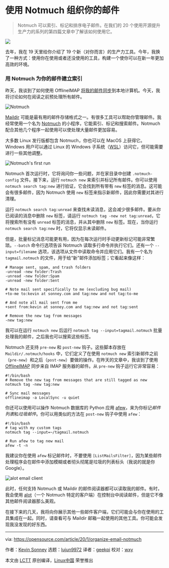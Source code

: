 [#]: collector: (lujun9972)
[#]: translator: (geekpi)
[#]: reviewer: (wxy)
[#]: publisher: ( )
[#]: url: ( )
[#]: subject: (Organize your email with Notmuch)
[#]: via: (https://opensource.com/article/20/1/organize-email-notmuch)
[#]: author: (Kevin Sonney https://opensource.com/users/ksonney)

使用 Notmuch 组织你的邮件
======

> Notmuch 可以索引、标记和排序电子邮件。在我们的 20 个使用开源提升生产力的系列的第四篇文章中了解该如何使用它。

![](https://img.linux.net.cn/data/attachment/album/202001/22/112231xg5dgv6f6g5a1iv1.jpg)

去年，我在 19 天里给你介绍了 19 个新（对你而言）的生产力工具。今年，我换了一种方式：使用你在使用或者还没使用的工具，构建一个使你可以在新一年更加高效的环境。

### 用 Notmuch 为你的邮件建立索引

昨天，我谈到了如何使用 OfflineIMAP [将我的邮件同步][2]到本地计算机。今天，我将讨论如何在阅读之前预处理所有邮件。

![Notmuch][3]

[Maildir][4] 可能是最有用的邮件存储格式之一。有很多工具可以帮助你管理邮件。我经常使用一个名为 [Notmuch][5] 的小程序，它能索引、标记和搜索邮件。Notmuch 配合其他几个程序一起使用可以使处理大量邮件更加容易。

大多数 Linux 发行版都包含 Notmuch，你也可以在 MacOS 上获得它。Windows 用户可以通过 Linux 的 Windows 子系统（[WSL][6]）访问它，但可能需要进行一些其他调整。

![Notmuch's first run][7]

Notmuch 首次运行时，它将询问你一些问题，并在家目录中创建 `.notmuch-config` 文件。接下来，运行 `notmuch new` 来索引并标记所有邮件。你可以使用 `notmuch search tag:new` 进行验证，它会找到所有带有 `new` 标签的消息。这可能会有很多邮件，因为 Notmuch 使用 `new` 标签来指示新邮件，因此你需要对其进行清理。

运行 `notmuch search tag:unread` 来查找未读消息，这会减少很多邮件。要从你已阅读的消息中删除 `new` 标签，请运行 `notmuch tag -new not tag:unread`，它将搜索所有没有 `unread` 标签的消息，并从其中删除 `new` 标签。现在，当你运行 `notmuch search tag:new` 时，它将仅显示未读邮件。

但是，批量标记消息可能更有用，因为在每次运行时手动更新标记可能非常繁琐。`--batch` 命令行选项告诉 Notmuch 读取多行命令并执行它们。还有一个 `--input=filename` 选项，该选项从文件中读取命令并应用它们。我有一个名为 `tagmail.notmuch` 的文件，用于给“新”邮件添加标签；它看起来像这样：

```
# Manage sent, spam, and trash folders
-unread -new folder:Trash
-unread -new folder:Spam
-unread -new folder:Sent

# Note mail sent specifically to me (excluding bug mail)
+to-me to:kevin at sonney.com and tag:new and not tag:to-me

# And note all mail sent from me
+sent from:kevin at sonney.com and tag:new and not tag:sent

# Remove the new tag from messages
-new tag:new
```

我可以在运行 `notmuch new` 后运行 `notmuch tag --input=tagmail.notmuch` 批量处理我的邮件，之后我也可以搜索这些标签。

Notmuch 还支持 `pre-new` 和 `post-new` 钩子。这些脚本存放在 `Maildir/.notmuch/hooks` 中，它们定义了在使用 `notmuch new` 索引新邮件之前（`pre-new`）和之后（`post-new`）要做的操作。在昨天的文章中，我谈到了使用 [OfflineIMAP][8] 同步来自 IMAP 服务器的邮件。从 `pre-new` 钩子运行它非常容易：


```
#!/bin/bash
# Remove the new tag from messages that are still tagged as new
notmuch tag -new tag:new

# Sync mail messages
offlineimap -a LocalSync -u quiet
```

你还可以使用可以操作 Notmuch 数据库的 Python 应用 [afew][9]，来为你标记*邮件列表*和*垃圾邮件*。你可以用类似的方法在 `post-new` 钩子中使用 `afew`：

```
#!/bin/bash
# tag with my custom tags
notmuch tag --input=~/tagmail.notmuch

# Run afew to tag new mail
afew -t -n
```

我建议你在使用 `afew` 标记邮件时，不要使用 `[ListMailsFilter]`，因为某些邮件处理程序会在邮件中添加模糊或者彻头彻尾是垃圾的列表标头（我说的就是你 Google）。

![alot email client][10]

此时，任何支持 Notmuch 或 Maildir 的邮件阅读器都可以读取我的邮件。有时，我会使用 [alot][11]（一个 Notmuch 特定的客户端）在控制台中阅读邮件，但是它不像其他邮件阅读器那么美观。

在接下来的几天，我将向你展示其他一些邮件客户端，它们可能会与你在使用的工具集成在一起。同时，请查看可与 Maildir 邮箱一起使用的其他工具。你可能会发现我没发现的好东西。

--------------------------------------------------------------------------------

via: https://opensource.com/article/20/1/organize-email-notmuch

作者：[Kevin Sonney][a]
选题：[lujun9972][b]
译者：[geekpi](https://github.com/geekpi)
校对：[wxy](https://github.com/wxy)

本文由 [LCTT](https://github.com/LCTT/TranslateProject) 原创编译，[Linux中国](https://linux.cn/) 荣誉推出

[a]: https://opensource.com/users/ksonney
[b]: https://github.com/lujun9972
[1]: https://opensource.com/sites/default/files/styles/image-full-size/public/lead-images/files_documents_organize_letter.png?itok=GTtiiabr (Filing cabinet for organization)
[2]: https://linux.cn/article-11804-1.html
[3]: https://opensource.com/sites/default/files/uploads/productivity_4-1.png (Notmuch)
[4]: https://en.wikipedia.org/wiki/Maildir
[5]: https://notmuchmail.org/
[6]: https://docs.microsoft.com/en-us/windows/wsl/install-win10
[7]: https://opensource.com/sites/default/files/uploads/productivity_4-2.png (Notmuch's first run)
[8]: http://www.offlineimap.org/
[9]: https://afew.readthedocs.io/en/latest/index.html
[10]: https://opensource.com/sites/default/files/uploads/productivity_4-3.png (alot email client)
[11]: https://github.com/pazz/alot
